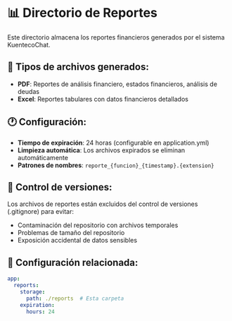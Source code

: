 # 📊 Directorio de Reportes

Este directorio almacena los reportes financieros generados por el sistema KuentecoChat.

## 📁 Tipos de archivos generados:
- **PDF**: Reportes de análisis financiero, estados financieros, análisis de deudas
- **Excel**: Reportes tabulares con datos financieros detallados

## 🕐 Configuración:
- **Tiempo de expiración**: 24 horas (configurable en application.yml)
- **Limpieza automática**: Los archivos expirados se eliminan automáticamente
- **Patrones de nombres**: `reporte_{funcion}_{timestamp}.{extension}`

## 🚫 Control de versiones:
Los archivos de reportes están excluidos del control de versiones (.gitignore) para evitar:
- Contaminación del repositorio con archivos temporales
- Problemas de tamaño del repositorio
- Exposición accidental de datos sensibles

## 🔧 Configuración relacionada:
```yaml
app:
  reports:
    storage:
      path: ./reports  # Esta carpeta
    expiration:
      hours: 24
```
